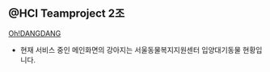 ## @HCI Teamproject 2조

[Oh!DANGDANG](https://seungwoonlee90.github.io/business_it/#/)
- 현재 서비스 중인 메인화면의 강아지는 서울동물복지지원센터 입양대기동물 현황입니다.